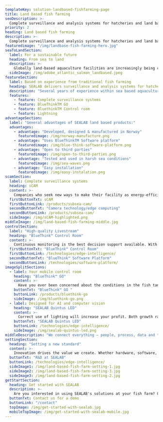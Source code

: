 ```yaml
---
templateKey: solution-landbased-fishfarming-page
title: Land based fish farming
seoDescription: >-
  Complete surveillance and analysis systems for hatcheries and land based fish farming. SEALAB underwater cameras combined with computer vision and a customised software gives the fish farmer a unique insight into the conditions below the surface.
priority: 2
heading: Land based fish farming
description: >-
  Complete surveillance and analysis systems for hatcheries and land based fish farming. SEALAB underwater cameras combined with computer vision and a customised software gives the fish farmer a unique insight into the conditions below the surface.
featuredimage: "/img/landbase-fish-farming-hero.jpg"
seaToLandSection: 
  label: For a sustainable future
  heading: From sea to land
  description: >-
    Globally land-based aquaculture facilities are increasingly being considered as a more sustainable alternative to open-water fish farms. Until just a few years ago, land-based fish farming was considered too costly, but this is changing as systems and technologies become increasingly sophisticated. Cutting edge technologies will be needed.
  sideImage: /img/adobe_atlantic_salmon_landbased.jpeg
featureSection:
  label: Based on experience from traditional fish farming
  heading: SEALAB delivers surveillance and analysis systems for hatcheries and land based fish farming
  description: "Several years of experience within sea based aquaculture has made us ready to supply the land based industry the following quality products:"
  features:
    - feature: Complete surveillance systems
    - feature: BlueThinkTM GO
    - feature: BluethinkTM Control room
    - feature: Lightning
advantageSection:
  label: "General advantages of SEALAB land based products:"
  advantages: 
    - advantage: "Developed, designed & manufactured in Norway"
      featuredimage: /img/norway-manufacture.png
    - advantage: "Uses BlueThinkTM Software platform"
      featuredimage: /img/blue-think-software-platform.png
    - advantage: "Open to third parties"
      featuredimage: /img/open-to-third-parties.png
    - advantage: "Tested and used in harsh sea conditions"
      featuredimage: /img/sea-waves.png
    - advantage: "Easy installation"
      featuredimage: /img/easy-instalation.png
scamSection:
  label: Complete surveillance systems
  heading: sCAM
  content: >-
    Companies who seek new ways to make their facility as energy-efficient and sustainable as possible will need real-time surveillance systems for monitoring fish welfare and production. SEALABs machine vision systems for biomass control, respiratory rate measuring and feeding control will help our customers to reach their goals. SEALAB supplies both underwater and surface cameras.
  firstButtonTxt: sCAM
  firstButtonLink: /products/subsea-cam/
  secondButtonTxt: "Camera technology/edge computing"
  secondButtonLink: /products/subsea-cam/
  sideImage: /img/sCAM-highlighted.png
middleImage: /img/land-based-fish-farming-middle.jpg
controlSection: 
  label: "High-quality Livestream"
  heading: "BlueThink™ Control Room"
  content: >-
    Continuous monitoring is the best decision support available. With our unique camera technology and software, which communicate together (IoT), you get high-quality surveillance images right into your Control Room. A crystal clear look at what is going on in the cages can contribute to higher predictability, lower mortality and better fish welfare. The control room is using BlueThink™ Software Platform and is therefore open to third parties.
  firstButtonTxt: "BlueThink™ Control Room"
  firstButtonLink: /technologies/edge-intelligence/
  secondButtonTxt: "BlueThink™ Software Platform"
  secondButtonLink: /technologies/software-platform/
imageSplitSections:
  - label: Your mobile control room
    heading: "BlueThink™ GO"
    content: >-
      Have you ever been concerned about the conditions in the fish tanks when you're not at work? BlueThink™ GO lets you access your real-time data, Livestream, historical data and more no matter where and when. The service is using BlueThink™ Software Platform and is therefore open to third parties.
    buttonTxt: "BlueThink™ GO "
    buttonLink: /products/bluethink-go
    sideImage: /img/bluethink-go.png
  - label: Designed for AI and computer vision
    heading: "SEALAB Quintus LED"
    content: >-
      Correct use of lighting will increase your profit. Both growth rate and feed utilization are depending on the lightning regime. It is also important considering fish maturation for example for Atlantic Salmon.
    buttonTxt: "SEALAB Quintus LED"
    buttonLink: /technologies/edge-intelligence/
    sideImage: /img/sealab-quintus-led.png
middleDescription: "We connect everything – people, process, data and things – and we use those connections to change our world for the better. We don’t just dream it, we do it every day at SEALAB. And we’re doing it faster than ever before, in ways no one else can."
settingSection:
  heading: "Setting a new standard" 
  content: >-
    Innovation drives the value we create. Whether hardware, software, processes, or services, we’re dedicated to surpassing industry standards to ensure processors can provide food that is high quality, sustainable, and affordable. Our commitment to progress is highlighted by the fact that every year, we invest significantly more into research and development than the industry average.
  buttonTxt: "R&D at SEALAB"
  buttonLink: /technologies/edge-intelligence/
  sideImage1: /img/land-based-fish-farm-setting-1.jpg
  sideImage2: /img/land-based-fish-farm-setting-3.jpg
  sideImage3: /img/land-based-fish-farm-setting-2.jpg
getStartSection:
  heading: Get started with SEALAB
  description: >-
    Are you interested in using SEALAB's solutions at your fish farm? Or would you like to hear more about some of the products? Do not hesitate to contact us.
  buttonTxt: Contact us for a demo
  buttonLink: "/contact"
  topImage: /img/get-started-with-sealab.jpg
  mobileTopImage: /img/get-started-with-sealab-mobile.jpg
---
```


